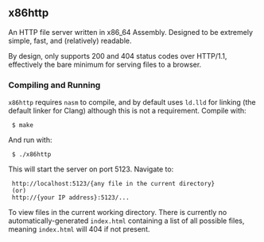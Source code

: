 ## x86http

An HTTP file server written in x86_64 Assembly.  Designed to be extremely simple, fast, and (relatively) readable.

By design, only supports 200 and 404 status codes over HTTP/1.1, effectively the bare minimum for serving files to a browser.

### Compiling and Running

`x86http` requires `nasm` to compile, and by default uses `ld.lld` for linking (the default linker for Clang) although this is not a requirement.  Compile with:

     $ make

And run with:

     $ ./x86http

This will start the server on port 5123.  Navigate to:

     http://localhost:5123/{any file in the current directory}
     (or)
     http://{your IP address}:5123/...

To view files in the current working directory.  There is currently no automatically-generated `index.html` containing a list of all possible files, meaning `index.html` will 404 if not present.
